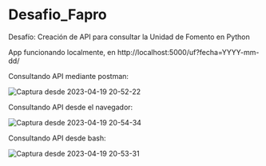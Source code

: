 # Desafio_Fapro
Desafío: Creación de API para consultar la Unidad de Fomento en Python

App funcionando localmente, en http://localhost:5000/uf?fecha=YYYY-mm-dd/


Consultando API mediante postman:

![Captura desde 2023-04-19 20-52-22](https://user-images.githubusercontent.com/56883142/233239193-2aec668e-4f0a-49c0-aa56-9ca0409fe822.png)

Consultando API desde el navegador:

![Captura desde 2023-04-19 20-54-34](https://user-images.githubusercontent.com/56883142/233239451-12b9ba06-3a7b-446f-b01a-929a1bfebef0.png)

Consultando API desde bash:

![Captura desde 2023-04-19 20-53-31](https://user-images.githubusercontent.com/56883142/233239541-a13c0a7b-db52-4ee0-ac40-4b6bddb27d06.png)
